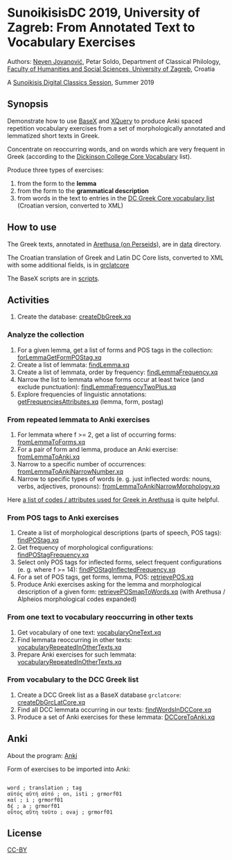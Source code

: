 # SunoikisisDC 2019, University of Zagreb: From Annotated Text to Vocabulary Exercises

Authors: [Neven Jovanović](orcid.org/0000-0002-9119-399X), Petar Soldo, Department of Classical Philology, [Faculty of Humanities and Social Sciences, University of Zagreb](https://www.wikidata.org/wiki/Q3445232), Croatia

A [Sunoikisis Digital Classics Session](https://github.com/SunoikisisDC/SunoikisisDC-2018-2019/wiki/Summer2019-Session11), Summer 2019

## Synopsis

Demonstrate how to use [BaseX](http://basex.org/) and [XQuery](https://en.wikibooks.org/wiki/XQuery) to produce Anki spaced repetition vocabulary exercises from a set of morphologically annotated and lemmatized short texts in Greek. 

Concentrate on reoccurring words, and on words which are very frequent in Greek (according to the [Dickinson College Core Vocabulary](http://dcc.dickinson.edu/vocab/core-vocabulary) list).

Produce three types of exercises: 

1. from the form to the **lemma**
2. from the form to the **grammatical description**
3. from words in the text to entries in the [DC Greek Core vocabulary list](http://dcc.dickinson.edu/greek-core-list-romanian) (Croatian version, converted to XML)

## How to use

The Greek texts, annotated in [Arethusa (on Perseids)](https://www.perseids.org/tools/arethusa/app/#/), are in [data](https://github.com/nevenjovanovic/sunoikisis2019zg-eklogai/tree/master/data) directory.

The Croatian translation of Greek and Latin DC Core lists, converted to XML with some additional fields, is in [grclatcore](https://github.com/nevenjovanovic/sunoikisis2019zg-eklogai/tree/master/scripts)

The BaseX scripts are in [scripts](https://github.com/nevenjovanovic/sunoikisis2019zg-eklogai/tree/master/scripts).

## Activities

1. Create the database: [createDbGreek.xq](https://github.com/nevenjovanovic/sunoikisis2019zg-eklogai/blob/master/scripts/createDbGreek.xq)

### Analyze the collection

1. For a given lemma, get a list of forms and POS tags in the collection: [forLemmaGetFormPOStag.xq](https://github.com/nevenjovanovic/sunoikisis2019zg-eklogai/blob/master/scripts/forLemmaGetFormPOStag.xq)
2. Create a list of lemmata: [findLemma.xq](https://github.com/nevenjovanovic/sunoikisis2019zg-eklogai/blob/master/scripts/findLemma.xq)
3. Create a list of lemmata, order by frequency: [findLemmaFrequency.xq](https://github.com/nevenjovanovic/sunoikisis2019zg-eklogai/blob/master/scripts/findLemmaFrequency.xq)
4. Narrow the list to lemmata whose forms occur at least twice (and exclude punctuation): [findLemmaFrequencyTwoPlus.xq](https://github.com/nevenjovanovic/sunoikisis2019zg-eklogai/blob/master/scripts/findLemmaFrequencyTwoPlus.xq)
5. Explore frequencies of linguistic annotations: [getFrequenciesAttributes.xq](https://github.com/nevenjovanovic/sunoikisis2019zg-eklogai/blob/master/scripts/getFrequenciesAttributes.xq) (lemma, form, postag)

### From repeated lemmata to Anki exercises

1. For lemmata where f >= 2, get a list of occurring forms: [fromLemmaToForms.xq](https://github.com/nevenjovanovic/sunoikisis2019zg-eklogai/blob/master/scripts/fromLemmaToForms.xq)
2. For a pair of form and lemma, produce an Anki exercise: [fromLemmaToAnki.xq](https://github.com/nevenjovanovic/sunoikisis2019zg-eklogai/blob/master/scripts/fromLemmaToAnki.xq)
3. Narrow to a specific number of occurrences: [fromLemmaToAnkiNarrowNumber.xq](https://github.com/nevenjovanovic/sunoikisis2019zg-eklogai/blob/master/scripts/fromLemmaToAnkiNarrowNumber.xq)
4. Narrow to specific types of words (e. g. just inflected words: nouns, verbs, adjectives, pronouns): [fromLemmaToAnkiNarrowMorphology.xq](https://github.com/nevenjovanovic/sunoikisis2019zg-eklogai/blob/master/scripts/fromLemmaToAnkiNarrowMorphology.xq)

Here [a list of codes / attributes used for Greek in Arethusa](https://github.com/alpheios-project/arethusa-configs/blob/master/configs/arethusa.morph/gr_attributes.json) is quite helpful.

### From POS tags to Anki exercises

1. Create a list of morphological descriptions (parts of speech, POS tags): [findPOStag.xq](https://github.com/nevenjovanovic/sunoikisis2019zg-eklogai/blob/master/scripts/findPOStag.xq)
2. Get frequency of morphological configurations: [findPOStagFrequency.xq](https://github.com/nevenjovanovic/sunoikisis2019zg-eklogai/blob/master/scripts/findPOStagFrequency.xq)
3. Select only POS tags for inflected forms, select frequent configurations (e. g. where f >= 14): [findPOStagInflectedFrequency.xq](https://github.com/nevenjovanovic/sunoikisis2019zg-eklogai/blob/master/scripts/findPOStagInflectedFrequency.xq)
4. For a set of POS tags, get forms, lemma, POS: [retrievePOS.xq](https://github.com/nevenjovanovic/sunoikisis2019zg-eklogai/blob/master/scripts/retrievePOS.xq)
5. Produce Anki exercises asking for the lemma and morphological description of a given form: [retrievePOSmapToWords.xq](https://github.com/nevenjovanovic/sunoikisis2019zg-eklogai/blob/master/scripts/retrievePOSmapToWords.xq) (with Arethusa / Alpheios morphological codes expanded)

### From one text to vocabulary reoccurring in other texts

1. Get vocabulary of one text: [vocabularyOneText.xq](https://github.com/nevenjovanovic/sunoikisis2019zg-eklogai/blob/master/scripts/vocabularyOneText.xq)
2. Find lemmata reoccurring in other texts: [vocabularyRepeatedInOtherTexts.xq](https://github.com/nevenjovanovic/sunoikisis2019zg-eklogai/blob/master/scripts/vocabularyRepeatedInOtherTexts.xq)
3. Prepare Anki exercises for such lemmata: [vocabularyRepeatedInOtherTexts.xq](https://github.com/nevenjovanovic/sunoikisis2019zg-eklogai/blob/master/scripts/vocabularyRepeatedInOtherTexts.xq)

### From vocabulary to the DCC Greek list

1. Create a DCC Greek list as a BaseX database `grclatcore`: [createDbGrcLatCore.xq](https://github.com/nevenjovanovic/sunoikisis2019zg-eklogai/blob/master/scripts/createDbGrcLatCore.xq)
2. Find all DCC lemmata occurring in our texts: [findWordsInDCCore.xq](https://github.com/nevenjovanovic/sunoikisis2019zg-eklogai/blob/master/scripts/findWordsInDCCore.xq)
3. Produce a set of Anki exercises for these lemmata: [DCCoreToAnki.xq](https://github.com/nevenjovanovic/sunoikisis2019zg-eklogai/blob/master/scripts/DCCoreToAnki.xq)

## Anki

About the program: [Anki](https://apps.ankiweb.net/)

Form of exercises to be imported into Anki:

```csv

word ; translation ; tag
αὐτός αὐτή αὐτό ; on, isti ; grmorf01
καί ; i ; grmorf01
δέ ; a ; grmorf01
οὗτος αὕτη τοῦτο ; ovaj ; grmorf01

```

## License

[CC-BY](LICENSE.md)

